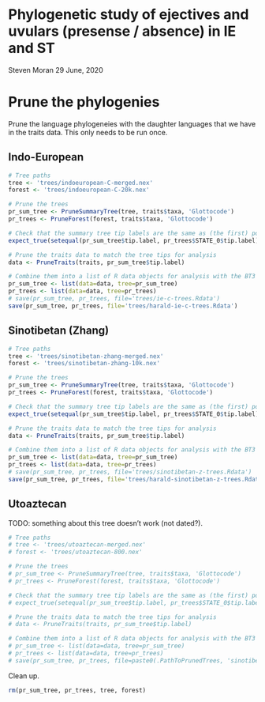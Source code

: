 Phylogenetic study of ejectives and uvulars (presense / absence) in IE
and ST
================
Steven Moran
29 June, 2020

# Prune the phylogenies

Prune the language phylogeneies with the daughter languages that we have
in the traits data. This only needs to be run once.

## Indo-European

``` r
# Tree paths
tree <- 'trees/indoeuropean-C-merged.nex'
forest <- 'trees/indoeuropean-C-20k.nex'

# Prune the trees
pr_sum_tree <- PruneSummaryTree(tree, traits$taxa, 'Glottocode')
pr_trees <- PruneForest(forest, traits$taxa, 'Glottocode')

# Check that the summary tree tip labels are the same as (the first) posterior tree tip labels
expect_true(setequal(pr_sum_tree$tip.label, pr_trees$STATE_0$tip.label))

# Prune the traits data to match the tree tips for analysis
data <- PruneTraits(traits, pr_sum_tree$tip.label)

# Combine them into a list of R data objects for analysis with the BT3 wrapper
pr_sum_tree <- list(data=data, tree=pr_sum_tree)
pr_trees <- list(data=data, tree=pr_trees)
# save(pr_sum_tree, pr_trees, file='trees/ie-c-trees.Rdata')
save(pr_sum_tree, pr_trees, file='trees/harald-ie-c-trees.Rdata')
```

## Sinotibetan (Zhang)

``` r
# Tree paths
tree <- 'trees/sinotibetan-zhang-merged.nex'
forest <- 'trees/sinotibetan-zhang-10k.nex'

# Prune the trees
pr_sum_tree <- PruneSummaryTree(tree, traits$taxa, 'Glottocode')
pr_trees <- PruneForest(forest, traits$taxa, 'Glottocode')

# Check that the summary tree tip labels are the same as (the first) posterior tree tip labels
expect_true(setequal(pr_sum_tree$tip.label, pr_trees$STATE_0$tip.label))

# Prune the traits data to match the tree tips for analysis
data <- PruneTraits(traits, pr_sum_tree$tip.label)

# Combine them into a list of R data objects for analysis with the BT3 wrapper
pr_sum_tree <- list(data=data, tree=pr_sum_tree)
pr_trees <- list(data=data, tree=pr_trees)
# save(pr_sum_tree, pr_trees, file='trees/sinotibetan-z-trees.Rdata')
save(pr_sum_tree, pr_trees, file='trees/harald-sinotibetan-z-trees.Rdata')
```

## Utoaztecan

TODO: something about this tree doesn’t work (not dated?).

``` r
# Tree paths
# tree <- 'trees/utoaztecan-merged.nex'
# forest <- 'trees/utoaztecan-800.nex'

# Prune the trees
# pr_sum_tree <- PruneSummaryTree(tree, traits$taxa, 'Glottocode')
# pr_trees <- PruneForest(forest, traits$taxa, 'Glottocode')

# Check that the summary tree tip labels are the same as (the first) posterior tree tip labels
# expect_true(setequal(pr_sum_tree$tip.label, pr_trees$STATE_0$tip.label))

# Prune the traits data to match the tree tips for analysis
# data <- PruneTraits(traits, pr_sum_tree$tip.label)

# Combine them into a list of R data objects for analysis with the BT3 wrapper
# pr_sum_tree <- list(data=data, tree=pr_sum_tree)
# pr_trees <- list(data=data, tree=pr_trees)
# save(pr_sum_tree, pr_trees, file=paste0(.PathToPrunedTrees, 'sinotibetan-z-trees.Rdata'))
```

Clean up.

``` r
rm(pr_sum_tree, pr_trees, tree, forest)
```
